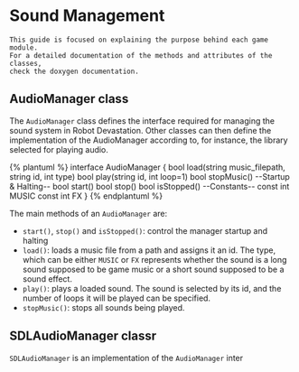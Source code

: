 # Sound Management

```
This guide is focused on explaining the purpose behind each game module. 
For a detailed documentation of the methods and attributes of the classes, 
check the doxygen documentation.  
```

## AudioManager class

The `AudioManager` class defines the interface required for managing the sound system in Robot Devastation. Other classes can then define the implementation of the AudioManager according to, for instance, the library selected for playing audio.

{% plantuml %}
interface AudioManager {
    bool load(string music_filepath, string id, int type)
    bool play(string id, int loop=1)
    bool stopMusic()
    --Startup & Halting--
    bool start()
    bool stop()
    bool isStopped()
    --Constants--
    const int MUSIC
    const int FX
}
{% endplantuml %}

The main methods of an `AudioManager` are: 
* `start()`, `stop()` and `isStopped()`: control the manager startup and halting
* `load()`: loads a music file from a path and assigns it an id. The type, which can be either `MUSIC` or `FX` represents whether the sound is a long sound supposed to be game music or a short sound supposed to be a sound effect.
* `play()`: plays a loaded sound. The sound is selected by its id, and the number of loops it will be played can be specified.
* `stopMusic()`: stops all sounds being played.

## SDLAudioManager classr
`SDLAudioManager` is an implementation of the `AudioManager` inter